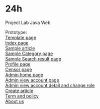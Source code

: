 # 24h
Project Lab Java Web

Prototype:<br/>
<a href="https://tuandl.github.io/24h/frontend/html/template.1.0.html">Template page</a><br/>
<a href="https://tuandl.github.io/24h/frontend/html/index.html">Index page</a><br/>
<a href="https://tuandl.github.io/24h/frontend/html/article.html">Sample article</a><br/>
<a href="https://tuandl.github.io/24h/frontend/html/category-page.html">Sample Category page</a><br/>
<a href="https://tuandl.github.io/24h/frontend/html/search-result.html">Sample Search result page</a><br/>
<a href="https://tuandl.github.io/24h/frontend/html/Profile.html">Profile page</a><br/>
<a href="https://tuandl.github.io/24h/frontend/html/censor-page.html">Censor page</a><br/>
<a href="https://tuandl.github.io/24h/frontend/html/admin-home-page.html">Admin home page</a><br/>
<a href="https://tuandl.github.io/24h/frontend/html/admin-view-account-page.html">Admin view account page</a><br/>
<a href="https://tuandl.github.io/24h/frontend/html/admin-view-account-detail.html">Admin view account detail and change role</a><br/>
<a href="https://tuandl.github.io/24h/frontend/html/create-article.html">Create article</a><br/>
<a href="https://tuandl.github.io/24h/frontend/html/term-and-policy.html">Term and policy</a><br/>
<a href="https://tuandl.github.io/24h/frontend/html/about-us.html">About us</a><br/>